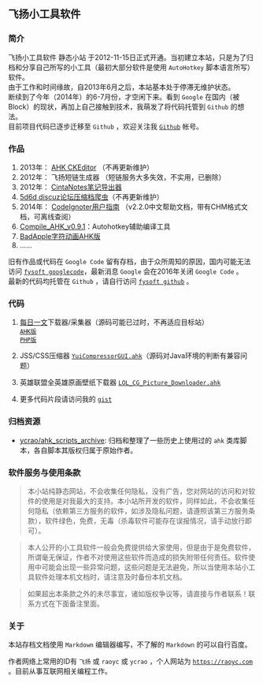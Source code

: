 飞扬小工具软件
----

### 简介

飞扬小工具软件 静态小站 于2012-11-15日正式开通。当初建立本站，只是为了归档和分享自己所写的小工具（最初大部分软件是使用 `AutoHotkey` 脚本语言所写）软件。    
由于工作和时间缘故，自2013年6月之后，本站基本处于停滞无维护状态。    
断续到了今年（2014年）的6-7月份，才空闲下来。看到 `Google` 在国内（被Block）的现状，再加上自己接触到技术，我萌发了将代码托管到 `Github` 的想法。  
目前项目代码已逐步迁移至 `Github` ，欢迎关注我 [`Github`](https://github.com/ycrao) 帐号。  

### 作品

1. 2013年： [AHK CKEditor](https://github.com/ycrao/ahk_ckeditor 'AHK CKEditor') （不再更新维护）
2. 2012年： 飞扬短链生成器 （短链服务大多失效，不实用，已删除）
3. 2012年： [CintaNotes笔记导出器](https://github.com/ycrao/cintanotes_xml2html 'CintaNotes笔记导出器')
4. [5d6d discuz论坛压缩档爬虫](https://github.com/ycrao/5d6d_archiver_crawler '5d6d discuz论坛压缩档爬虫')（不再更新维护）
5. 2014年： [CodeIgnoter用户指南](https://github.com/ycrao/codeigniter_user_guide_chs 'CodeIgnoter用户指南') （v2.2.0中文帮助文档，带有CHM格式文档，可离线查阅）
6. [Compile_AHK_v0.9.1](https://github.com/ycrao/Compile_AHK_Setup_v0.9.1 'Compile_AHK_Setup_v0.9.1')：Autohotkey辅助编译工具  
7. [BadApple字符动画AHK版](https://github.com/ycrao/BadApple 'BadApple字符动画AHK版')  
8. ......

旧有作品或代码在 `Google Code` 留有存档，由于众所周知的原因，国内可能无法访问 [`fysoft googlecode`](http://code.google.com/p/fysoft/downloads/list)，最新消息 `Google` 会在2016年关闭 `Google Code` 。  
最新的代码均托管在 `Github` ，请自行访问 [`fysoft github`](https://github.com/ycrao/fysoft) 。


### 代码

1. [每日一文](http://meiriyiwen.com/)下载器/采集器（源码可能已过时，不再适应目标站）  
[`AHK版`](https://gist.github.com/ycrao/68527cbbe058f1e644fd 'mryw.ahk')  
[`PHP版`](https://gist.github.com/ycrao/8dbc8763272dfa49eecc 'mryw.php')  

2. JSS/CSS压缩器 [`YuiCompressorGUI.ahk`](https://gist.github.com/ycrao/bd9a9f45e453f6aa2c72 'YuiCompressorGUI.ahk')（源码对Java环境的判断有兼容问题）  
3. 英雄联盟全英雄原画壁纸下载器 [`LOL_CG_Picture_Downloader.ahk`](https://gist.github.com/ycrao/d64eef0cc5a91f6a2a01 'LOL_CG_Picture_Downloader.ahk')  

4. 更多代码片段请访问我的 [`gist`](https://gist.github.com/ycrao/)  

### 归档资源

- [ycrao/ahk_scripts_archive](https://github.com/ycrao/ahk_scripts_archive): 归档和整理了一些历史上使用过的 `ahk` 类库脚本，各自脚本其版权归属于原始作者。

### 软件服务与使用条款

>   本小站纯静态网站，不会收集任何隐私，没有广告，您对网站的访问和对软件的使用是对我最大的支持。本小站所开发的软件，同样如此，不会收集任何隐私（依赖第三方服务的软件，如涉及隐私问题，请遵照该第三方服务条款），软件绿色，免费，无毒（杀毒软件可能存在误报情况，请手动放行即可）。  

>    本人公开的小工具软件一般会免费提供给大家使用，但是由于是免费软件，所谓毫无保证，作者不对使用这些软件而造成的损失附带任何责任。软件使用中可能会出现一些异常问题，这些问题是无法避免，所以当使用本站小工具软件处理本机文档时，请注意及时备份本机文档。  

>    如果超出本条款之外的未尽事宜，诸如版权争议等，请直接与作者联系！联系方式在下面备注里面。
 
### 关于

本站存档文档使用 `Markdown` 编辑器编写，不了解的 `Markdown` 的可以自行百度。  
  
作者网络上常用的ID有 `飞扬` 或 `raoyc` 或 `ycrao` ，个人网站为 [`https://raoyc.com`](https://raoyc.com) 。目前从事互联网相关编程工作。
